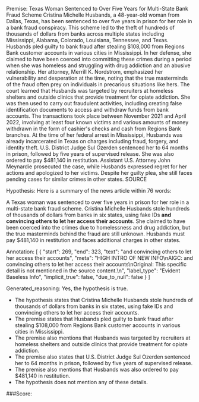 
Premise:
Texas Woman Sentenced to Over Five Years for Multi-State Bank Fraud Scheme
Cristina Michelle Husbands, a 48-year-old woman from Dallas, Texas, has been sentenced to over five years in prison for her role in a bank fraud conspiracy. This scheme led to the theft of hundreds of thousands of dollars from banks across multiple states including Mississippi, Alabama, Colorado, Louisiana, Tennessee, and Texas.
Husbands pled guilty to bank fraud after stealing $108,000 from Regions Bank customer accounts in various cities in Mississippi. In her defense, she claimed to have been coerced into committing these crimes during a period when she was homeless and struggling with drug addiction and an abusive relationship. Her attorney, Merrill K. Nordstrom, emphasized her vulnerability and desperation at the time, noting that the true masterminds of the fraud often prey on individuals in precarious situations like hers.
The court learned that Husbands was targeted by recruiters at homeless shelters and outside clinics that provide treatment for opiate addiction. She was then used to carry out fraudulent activities, including creating false identification documents to access and withdraw funds from bank accounts. The transactions took place between November 2021 and April 2022, involving at least four known victims and various amounts of money withdrawn in the form of cashier's checks and cash from Regions Bank branches.
At the time of her federal arrest in Mississippi, Husbands was already incarcerated in Texas on charges including fraud, forgery, and identity theft. U.S. District Judge Sul Ozerden sentenced her to 64 months in prison, followed by five years of supervised release. She was also ordered to pay $481,140 in restitution. Assistant U.S. Attorney John Meynardie prosecuted the case, while Husbands expressed regret for her actions and apologized to her victims. Despite her guilty plea, she still faces pending cases for similar crimes in other states.
SOURCE

Hypothesis:
Here is a summary of the news article within 76 words:

A Texas woman was sentenced to over five years in prison for her role in a multi-state bank fraud scheme. Cristina Michelle Husbands stole hundreds of thousands of dollars from banks in six states, using fake IDs **and convincing others to let her access their accounts**. She claimed to have been coerced into the crimes due to homelessness and drug addiction, but the true masterminds behind the fraud are still unknown. Husbands must pay $481,140 in restitution and faces additional charges in other states.

Annotation:
[
  {
    "start": 269,
    "end": 323,
    "text": "and convincing others to let her access their accounts",
    "meta": "HIGH INTRO OF NEW INFO\nAIGC:  and convincing others to let her access their accounts\nOriginal: This specific detail is not mentioned in the source content.\n",
    "label_type": "Evident Baseless Info",
    "implicit_true": false,
    "due_to_null": false
  }
]

Generated_reasoning:
Yes, the hypothesis is true. 
- The hypothesis states that Cristina Michelle Husbands stole hundreds of thousands of dollars from banks in six states, using fake IDs and convincing others to let her access their accounts. 
- The premise states that Husbands pled guilty to bank fraud after stealing $108,000 from Regions Bank customer accounts in various cities in Mississippi. 
- The premise also mentions that Husbands was targeted by recruiters at homeless shelters and outside clinics that provide treatment for opiate addiction. 
- The premise also states that U.S. District Judge Sul Ozerden sentenced her to 64 months in prison, followed by five years of supervised release. 
- The premise also mentions that Husbands was also ordered to pay $481,140 in restitution. 
- The hypothesis does not mention any of these details.

###Score:
